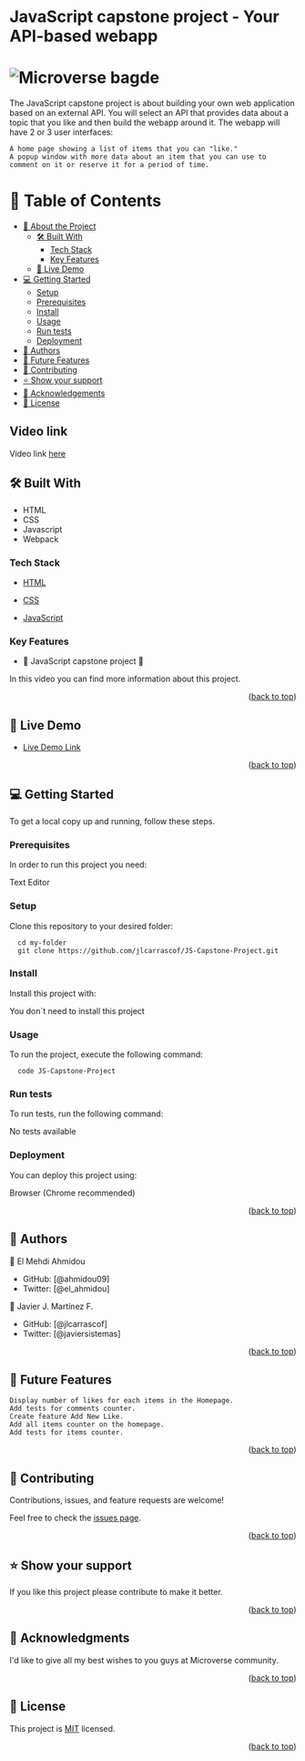 # JavaScript capstone project - Your API-based webapp
# ![Microverse bagde](https://img.shields.io/badge/Microverse-blueviolet)

> 
The JavaScript capstone project is about building your own web application based on an external API. You will select an API that provides data about a topic that you like and then build the webapp around it. The webapp will have 2 or 3 user interfaces:

    A home page showing a list of items that you can "like."
    A popup window with more data about an item that you can use to comment on it or reserve it for a period of time.


# 📗 Table of Contents

- [📖 About the Project](#about-project)
  - [🛠 Built With](#built-with)
    - [Tech Stack](#tech-stack)
    - [Key Features](#key-features)
  - [🚀 Live Demo](#live-demo)
- [💻 Getting Started](#getting-started)
  - [Setup](#setup)
  - [Prerequisites](#prerequisites)
  - [Install](#install)
  - [Usage](#usage)
  - [Run tests](#run-tests)
  - [Deployment](#triangular_flag_on_post-deployment)
- [👥 Authors](#authors)
- [🔭 Future Features](#future-features)
- [🤝 Contributing](#contributing)
- [⭐️ Show your support](#support)
- [🙏 Acknowledgements](#acknowledgements)
- [📝 License](#license)

## Video link
Video link [here](https://drive.google.com/file/d/1wJ54VYcN0E0tRWjSd_g3DwBIwMeH_8Ky/view)

## 🛠 Built With <a name="built-with"></a>

- HTML
- CSS
- Javascript
- Webpack

### Tech Stack <a name="tech-stack"></a>

  <ul>
    <li><a href="https://developer.mozilla.org/es/docs/Web/HTML">HTML</a></li>
  </ul>

  <ul>
    <li><a href="https://developer.mozilla.org/es/docs/Web/CSS">CSS</a></li>
  </ul>

   <ul>
    <li><a href="https://developer.mozilla.org/es/docs/Web/JavaScript">JavaScript</a></li>
  </ul>

### Key Features <a name="key-features"></a>

- 🚀 JavaScript capstone project 🚀

In this video you can find more information about this project.

<p align="right">(<a href="#readme-top">back to top</a>)</p>

## 🚀 Live Demo <a name="live-demo"></a>

- [Live Demo Link](https://jlcarrascof.github.io/JS-Capstone-Project/)

<p align="right">(<a href="#readme-top">back to top</a>)</p>

## 💻 Getting Started <a name="getting-started"></a>

To get a local copy up and running, follow these steps.

### Prerequisites

In order to run this project you need:

Text Editor 

### Setup

Clone this repository to your desired folder:

```
  cd my-folder
  git clone https://github.com/jlcarrascof/JS-Capstone-Project.git 
```

### Install

Install this project with:

You don´t need to install this project

### Usage

To run the project, execute the following command:

```
  code JS-Capstone-Project
```
### Run tests

To run tests, run the following command:

No tests available 

### Deployment

You can deploy this project using:

Browser (Chrome recommended)

<p align="right">(<a href="#readme-top">back to top</a>)</p>

## 👥 Authors <a name="authors"></a>

👤 El Mehdi Ahmidou

- GitHub: [@ahmidou09]
- Twitter: [@el_ahmidou]

👤 Javier J. Martínez F.

- GitHub: [@jlcarrascof]
- Twitter: [@javiersistemas]


<p align="right">(<a href="#readme-top">back to top</a>)</p>

## 🔭 Future Features <a name="future-features"></a>

    Display number of likes for each items in the Homepage.
    Add tests for comments counter.
    Create feature Add New Like.
    Add all items counter on the homepage.
    Add tests for items counter.

<p align="right">(<a href="#readme-top">back to top</a>)</p>

## 🤝 Contributing <a name="contributing"></a>

Contributions, issues, and feature requests are welcome!

Feel free to check the [issues page](../../issues/).

<p align="right">(<a href="#readme-top">back to top</a>)</p>

## ⭐️ Show your support <a name="support"></a>

If you like this project please contribute to make it better.

<p align="right">(<a href="#readme-top">back to top</a>)</p>

<!-- ACKNOWLEDGEMENTS -->

## 🙏 Acknowledgments <a name="acknowledgements"></a>

I'd like to give all my best wishes to you guys at Microverse community.

<p align="right">(<a href="#readme-top">back to top</a>)</p>

## 📝 License <a name="license"></a>

This project is [MIT](./MIT.md) licensed.

<p align="right">(<a href="#readme-top">back to top</a>)</p>